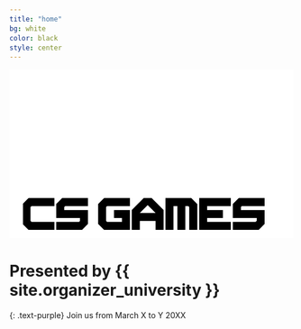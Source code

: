 ```yaml
---
title: "home"
bg: white
color: black
style: center
---
```




<img src="img/CSXX_logo.png">

# Presented by {{ site.organizer_university }}
{: .text-purple}
Join us from March X to Y 20XX


